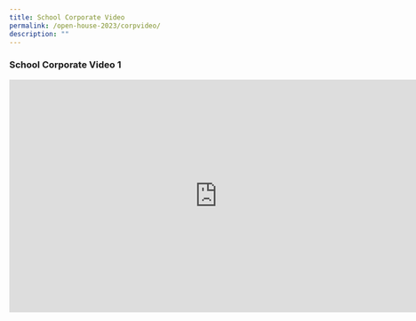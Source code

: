 ```yaml
---
title: School Corporate Video
permalink: /open-house-2023/corpvideo/
description: ""
---
```

### **School Corporate Video 1**

<iframe width="748" height="420" src="https://www.youtube.com/embed/QGcts6lAeu8" title="Queenstown  Primary School Corporate Video" frameborder="0" allow="accelerometer; autoplay; clipboard-write; encrypted-media; gyroscope; picture-in-picture" allowfullscreen=""></iframe>